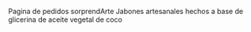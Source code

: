 Pagina de pedidos sorprendArte Jabones artesanales hechos a base de glicerina de aceite vegetal de coco

